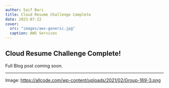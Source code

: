 ```yaml
---
author: Saif Bari
title: Cloud Resume Challenge Complete
date: 2023-07-22
cover:
  src: "images/aws-generic.jpg"
  caption: AWS Services
---
```


## Cloud Resume Challenge Complete! 

Full Blog post coming soon. 


---

Image: https://allcode.com/wp-content/uploads/2021/02/Group-169-3.png